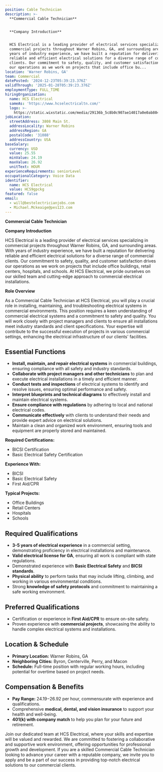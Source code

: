 ```yaml
---
position: Cable Technician
description: >-
  **Commercial Cable Technician**


  **Company Introduction**


  HCS Electrical is a leading provider of electrical services specializing in
  commercial projects throughout Warner Robins, GA, and surrounding areas. With
  years of industry experience, we have built a reputation for delivering
  reliable and efficient electrical solutions for a diverse range of commercial
  clients. Our commitment to safety, quality, and customer satisfaction drives
  our operations as we work on projects that include office bu...
location: 'Warner Robins, GA'
team: Commercial
datePosted: '2024-12-23T05:39:23.376Z'
validThrough: '2025-01-28T05:39:23.376Z'
employmentType: FULL_TIME
hiringOrganization:
  name: HCS Electrical
  sameAs: 'https://www.hcselectricaltn.com/'
  logo: >-
    https://static.wixstatic.com/media/29136b_5c8b0c907ae14017a0e0ab8046606ac9~mv2.png/v1/crop/x_63,y_193,w_388,h_118/fill/w_398,h_120,al_c,lg_1,q_85,enc_avif,quality_auto/Android%20Playstore%20Logo.png
jobLocation:
  streetAddress: 3808 Main St.
  addressLocality: Warner Robins
  addressRegion: GA
  postalCode: '31088'
  addressCountry: USA
baseSalary:
  currency: USD
  value: 25.55
  minValue: 24.19
  maxValue: 26.92
  unitText: HOUR
experienceRequirements: seniorLevel
occupationalCategory: Voice Data
identifier:
  name: HCS Electrical
  value: HCS9gpckg
featured: false
email:
  - will@bestelectricianjobs.com
  - Michael.Mckeaige@pes123.com
---
```




**Commercial Cable Technician**

**Company Introduction**

HCS Electrical is a leading provider of electrical services specializing in commercial projects throughout Warner Robins, GA, and surrounding areas. With years of industry experience, we have built a reputation for delivering reliable and efficient electrical solutions for a diverse range of commercial clients. Our commitment to safety, quality, and customer satisfaction drives our operations as we work on projects that include office buildings, retail centers, hospitals, and schools. At HCS Electrical, we pride ourselves on our skilled team and cutting-edge approach to commercial electrical installations.

**Role Overview**

As a Commercial Cable Technician at HCS Electrical, you will play a crucial role in installing, maintaining, and troubleshooting electrical systems in commercial environments. This position requires a keen understanding of commercial electrical systems and a commitment to safety and quality. You will work closely with project managers and clients to ensure all installations meet industry standards and client specifications. Your expertise will contribute to the successful execution of projects in various commercial settings, enhancing the electrical infrastructure of our clients' facilities.

## Essential Functions

- **Install, maintain, and repair electrical systems** in commercial buildings, ensuring compliance with all safety and industry standards.
- **Collaborate with project managers and other technicians** to plan and execute electrical installations in a timely and efficient manner.
- **Conduct tests and inspections** of electrical systems to identify and resolve issues, ensuring optimal performance and safety.
- **Interpret blueprints and technical diagrams** to effectively install and maintain electrical systems.
- **Ensure compliance with regulations** by adhering to local and national electrical codes.
- **Communicate effectively** with clients to understand their needs and provide expert advice on electrical solutions.
- Maintain a clean and organized work environment, ensuring tools and equipment are properly stored and maintained.

**Required Certifications:**
- BICSI Certification
- Basic Electrical Safety Certification

**Experience With:**
- BICSI
- Basic Electrical Safety
- First Aid/CPR

**Typical Projects:**
- Office Buildings
- Retail Centers
- Hospitals
- Schools

## Required Qualifications

- **3-5 years of electrical experience** in a commercial setting, demonstrating proficiency in electrical installations and maintenance.
- **Valid electrical license for GA**, ensuring all work is compliant with state regulations.
- Demonstrated experience with **Basic Electrical Safety** and **BICSI standards**.
- **Physical ability** to perform tasks that may include lifting, climbing, and working in various environmental conditions.
- Strong **knowledge of safety protocols** and commitment to maintaining a safe working environment.

## Preferred Qualifications

- Certification or experience in **First Aid/CPR** to ensure on-site safety.
- Proven experience with **commercial projects**, showcasing the ability to handle complex electrical systems and installations.

## Location & Schedule

- **Primary Location:** Warner Robins, GA
- **Neighboring Cities:** Byron, Centerville, Perry, and Macon
- **Schedule:** Full-time position with regular working hours, including potential for overtime based on project needs.

## Compensation & Benefits

- **Pay Range:** $24.19-$26.92 per hour, commensurate with experience and qualifications.
- Comprehensive **medical, dental, and vision insurance** to support your health and well-being.
- **401(k) with company match** to help you plan for your future and retirement.

Join our dedicated team at HCS Electrical, where your skills and expertise will be valued and rewarded. We are committed to fostering a collaborative and supportive work environment, offering opportunities for professional growth and development. If you are a skilled Commercial Cable Technician looking to advance your career with a reputable company, we invite you to apply and be a part of our success in providing top-notch electrical solutions to our commercial clients.
